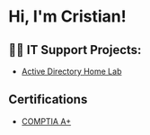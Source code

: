 <h1>Hi, I'm Cristian!

<h2>👨‍💻 IT Support Projects:</h2>

- [Active Directory Home Lab](https://github.com/yaboyC3/LABURL)

<h2>Certifications</h2>

- [COMPTIA A+](https://i.imgur.com/Jc48pMJ.png)


<!--
**joshmadakor1/joshmadakor1** is a ✨ _special_ ✨ repository because its `README.md` (this file) appears on your GitHub profile.

Here are some ideas to get you started:

- 🔭 I’m currently working on ...
- 🌱 I’m currently learning ...
- 👯 I’m looking to collaborate on ...
- 🤔 I’m looking for help with ...
- 💬 Ask me about ...
- 📫 How to reach me: ...
- 😄 Pronouns: ...
- ⚡ Fun fact: ...
-->
